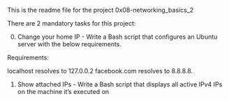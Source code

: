 This is the readme file for the project 0x08-networking_basics_2

There are 2 mandatory tasks for this project:

0. Change your home IP - Write a Bash script that configures an Ubuntu server with the below requirements.

Requirements:

localhost resolves to 127.0.0.2
facebook.com resolves to 8.8.8.8.

1. Show attached IPs - Write a Bash script that displays all active IPv4 IPs on the machine it’s executed on
